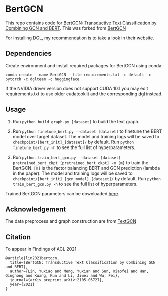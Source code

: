 # BertGCN
This repo contains code for [BertGCN: Transductive Text Classification by Combining GCN and BERT](https://arxiv.org/abs/2105.05727).
This was forked from [BertGCN](https://github.com/ZeroRin/BertGCN)

For installing DGL, my recommendation is to take a look in their website.
## Dependencies

Create environment and install required packages for BertGCN using conda:

`conda create --name BertGCN --file requirements.txt -c default -c pytorch -c dglteam -c huggingface`

If the NVIDIA driver version does not support CUDA 10.1 you may edit requirements.txt to use older cudatooklit and the corresponding [dgl](https://www.dgl.ai/pages/start.html) instead.

## Usage

1. Run `python build_graph.py [dataset]` to build the text graph.

2. Run `python finetune_bert.py --dataset [dataset]` 
to finetune the BERT model over target dataset. The model and training logs will be saved to `checkpoint/[bert_init]_[dataset]/` by default. 
Run `python finetune_bert.py -h` to see the full list of hyperparameters.

3. Run `python train_bert_gcn.py --dataset [dataset] --pretrained_bert_ckpt [pretrained_bert_ckpt] -m [m]`
to train the BertGCN. 
`[m]` is the factor balancing BERT and GCN prediction \(lambda in the paper\). 
The model and training logs will be saved to `checkpoint/[bert_init]_[gcn_model]_[dataset]/` by default. 
Run `python train_bert_gcn.py -h` to see the full list of hyperparameters.

Trained BertGCN parameters can be downloaded [here](https://drive.google.com/file/d/1YUl7q34S3pu8KH17yOI68tvcedkrQ39a).

## Acknowledgement

The data preprocess and graph construction are from [TextGCN](https://github.com/yao8839836/text_gcn)

## Citation
To appear in Findings of ACL 2021
```angular2
@article{lin2021bertgcn,
  title={BertGCN: Transductive Text Classification by Combining GCN and BERT},
  author={Lin, Yuxiao and Meng, Yuxian and Sun, Xiaofei and Han, Qinghong and Kuang, Kun and Li, Jiwei and Wu, Fei},
  journal={arXiv preprint arXiv:2105.05727},
  year={2021}
}
```